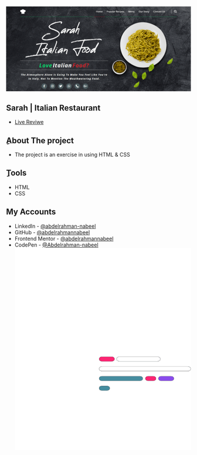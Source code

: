 ![Sarah-Restaurant](./imgs/project-landing.png)
## Sarah | Italian Restaurant
- [Live Reviwe](https://abdelrahmannabeel.github.io/Sarah-Restaurant/)
## ِAbout The project
- The project is an exercise in using HTML & CSS
## ِTools 
- HTML
- CSS
## My Accounts
- LinkedIn - [@abdelrahman-nabeel](https://www.linkedin.com/in/abdelrahman-nabeel/)
- GitHub - [@abdelrahmannabeel](https://github.com/abdelrahmannabeel)
- Frontend Mentor - [@abdelrahmannabeel](https://www.frontendmentor.io/profile/abdelrahmannabeel)
- CodePen - [@Abdelrahman-nabeel](https://codepen.io/Abdelrahman-nabeel)
![AbdelRahman-Nabeel-Logo](./imgs/AbdelRahman-Nabeel-Logo.png)